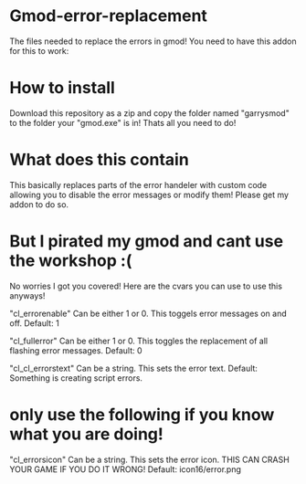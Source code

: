 # Gmod-error-replacement
The files needed to replace the errors in gmod! You need to have this addon for this to work: 

# How to install
Download this repository as a zip and copy the folder named "garrysmod" to the folder your "gmod.exe" is in! Thats all you need to do!

# What does this contain
This basically replaces parts of the error handeler with custom code allowing you to disable the error messages or modify them! Please get my addon to do so.

# But I pirated my gmod and cant use the workshop :(
No worries I got you covered! Here are the cvars you can use to use this anyways!

"cl_errorenable" Can be either 1 or 0. This toggels error messages on and off. Default: 1

"cl_fullerror" Can be either 1 or 0. This toggles the replacement of all flashing error messages. Default: 0

"cl_cl_errorstext" Can be a string. This sets the error text. Default: Something is creating script errors.
# only use the following if you know what you are doing!
"cl_errorsicon" Can be a string. This sets the error icon. THIS CAN CRASH YOUR GAME IF YOU DO IT WRONG! Default: icon16/error.png
